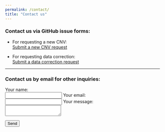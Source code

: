 ```yaml
---
permalink: /contact/
title: "Contact us"
---
```


### Contact us via GitHub issue forms:
- For requesting a new CNV:  
  [Submit a new CNV request](https://github.com/alexandra-valeanu/cnv-booklet/issues/new?template=1-request-new-cnv.yml)

- For requesting data correction:  
  [Submit a data correction request](https://github.com/alexandra-valeanu/cnv-booklet/issues/new?template=2-request-correction.yml)

---

### Contact us by email for other inquiries:
<form
  action="https://formspree.io/f/xkgovkzr"
  method="POST"
  enctype="multipart/form-data"
>
  <label for="name">
    Your name:<br>
    <input type="text" name="name" id="name" required>
  </label>

  <label for="email">
    Your email:<br>
    <input type="email" name="email" id="email" required>
  </label>

  <label for="message">
    Your message:<br>
    <textarea name="message" id="message" required></textarea>
  </label>

  <button type="submit">Send</button>
</form>
